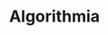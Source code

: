 ---
blog: https://blog.algorithmia.com/
codehost: https://github.com/https://github.com/algorithmiaio
facebook: https://facebook.com/algorithmia
linkedin: https://linkedin.com/company/algorithmia-inc
logohandle: algorithmia
sort: algorithmia
title: Algorithmia
twitter: https://x.com/algorithmia
website: https://algorithmia.com/serverless-ai-layer
---